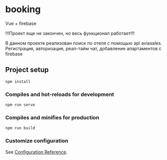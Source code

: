 # booking

Vue + firebase 

!!!Проект еще не закончен, но весь функционал работает!!!

В данном проекте реализован поиск по отеля с помощью api aviasales. Регистрация, авторизация, реал-тайм чат, добавление апартаментов с firebase

## Project setup
```
npm install
```

### Compiles and hot-reloads for development
```
npm run serve
```

### Compiles and minifies for production
```
npm run build
```

### Customize configuration
See [Configuration Reference](https://cli.vuejs.org/config/).
